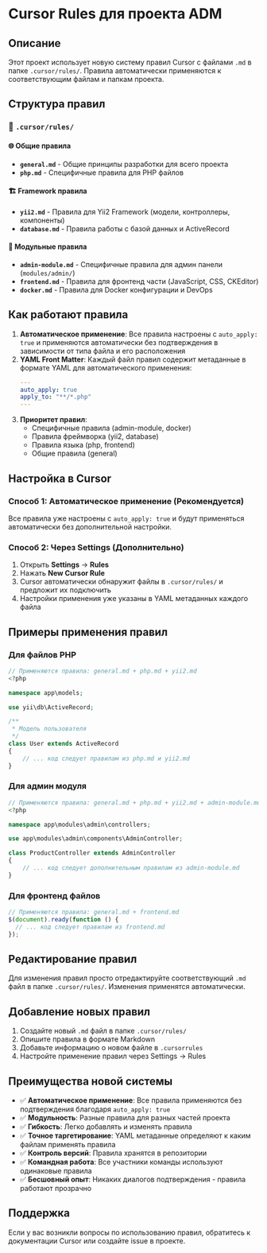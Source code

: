 # Cursor Rules для проекта ADM

## Описание

Этот проект использует новую систему правил Cursor с файлами `.md` в папке `.cursor/rules/`. Правила автоматически применяются к соответствующим файлам и папкам проекта.

## Структура правил

### 📁 `.cursor/rules/`

#### 🌐 Общие правила

- **`general.md`** - Общие принципы разработки для всего проекта
- **`php.md`** - Специфичные правила для PHP файлов

#### 🏗️ Framework правила

- **`yii2.md`** - Правила для Yii2 Framework (модели, контроллеры, компоненты)
- **`database.md`** - Правила работы с базой данных и ActiveRecord

#### 🔧 Модульные правила

- **`admin-module.md`** - Специфичные правила для админ панели (`modules/admin/`)
- **`frontend.md`** - Правила для фронтенд части (JavaScript, CSS, CKEditor)
- **`docker.md`** - Правила для Docker конфигурации и DevOps

## Как работают правила

1. **Автоматическое применение**: Все правила настроены с `auto_apply: true` и применяются автоматически без подтверждения в зависимости от типа файла и его расположения
2. **YAML Front Matter**: Каждый файл правил содержит метаданные в формате YAML для автоматического применения:
   ```yaml
   ---
   auto_apply: true
   apply_to: "**/*.php"
   ---
   ```
3. **Приоритет правил**:
   - Специфичные правила (admin-module, docker)
   - Правила фреймворка (yii2, database)
   - Правила языка (php, frontend)
   - Общие правила (general)

## Настройка в Cursor

### Способ 1: Автоматическое применение (Рекомендуется)

Все правила уже настроены с `auto_apply: true` и будут применяться автоматически без дополнительной настройки.

### Способ 2: Через Settings (Дополнительно)

1. Открыть **Settings** → **Rules**
2. Нажать **New Cursor Rule**
3. Cursor автоматически обнаружит файлы в `.cursor/rules/` и предложит их подключить
4. Настройки применения уже указаны в YAML метаданных каждого файла

## Примеры применения правил

### Для файлов PHP

```php
// Применяются правила: general.md + php.md + yii2.md
<?php

namespace app\models;

use yii\db\ActiveRecord;

/**
 * Модель пользователя
 */
class User extends ActiveRecord
{
    // ... код следует правилам из php.md и yii2.md
}
```

### Для админ модуля

```php
// Применяются правила: general.md + php.md + yii2.md + admin-module.md
<?php

namespace app\modules\admin\controllers;

use app\modules\admin\components\AdminController;

class ProductController extends AdminController
{
    // ... код следует дополнительным правилам из admin-module.md
}
```

### Для фронтенд файлов

```javascript
// Применяются правила: general.md + frontend.md
$(document).ready(function () {
  // ... код следует правилам из frontend.md
});
```

## Редактирование правил

Для изменения правил просто отредактируйте соответствующий `.md` файл в папке `.cursor/rules/`. Изменения применятся автоматически.

## Добавление новых правил

1. Создайте новый `.md` файл в папке `.cursor/rules/`
2. Опишите правила в формате Markdown
3. Добавьте информацию о новом файле в `.cursorrules`
4. Настройте применение правил через Settings → Rules

## Преимущества новой системы

- ✅ **Автоматическое применение**: Все правила применяются без подтверждения благодаря `auto_apply: true`
- ✅ **Модульность**: Разные правила для разных частей проекта
- ✅ **Гибкость**: Легко добавлять и изменять правила
- ✅ **Точное таргетирование**: YAML метаданные определяют к каким файлам применять правила
- ✅ **Контроль версий**: Правила хранятся в репозитории
- ✅ **Командная работа**: Все участники команды используют одинаковые правила
- ✅ **Бесшовный опыт**: Никаких диалогов подтверждения - правила работают прозрачно

## Поддержка

Если у вас возникли вопросы по использованию правил, обратитесь к документации Cursor или создайте issue в проекте.
